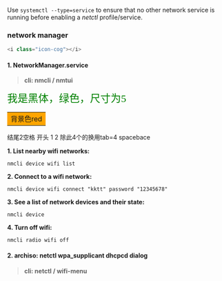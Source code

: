 Use `systemctl --type=service` to ensure that no other network service is running before enabling a _netctl_ profile/service.

### network manager 
```php
<i class="icon-cog"></i>
```

#### 1.  NetworkManager.service
> **cli: nmcli / nmtui**

<font face="黑体" color=green size=5>我是黑体，绿色，尺寸为5</font>

<table><tr><td bgcolor=orange>背景色red</td></tr></table>
结尾2空格
开头 1 2 除此4个的换用tab=4 spacebace



 **1. List nearby wifi networks:**
 
	nmcli device wifi list

**2. Connect to a wifi network:**

	nmcli device wifi connect "kktt" password "12345678"

**3. See a list of network devices and their state:**

	nmcli device

**4. Turn off wifi:**

	nmcli radio wifi off

#### 2. archiso: netctl wpa_supplicant dhcpcd dialog 
> **cli: netctl / wifi-menu**

<!--stackedit_data:
eyJoaXN0b3J5IjpbLTEyOTE3MjI0OCwtNTAyOTg2Mzg5LDE1MD
k1OTQ5OTMsLTc3NzM3MDkxNCwtMTA2MDMwMzM4Nl19
-->